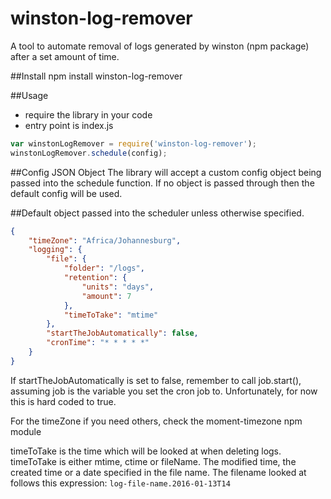 # winston-log-remover
A tool to automate removal of logs generated by winston (npm package) after a set amount of time.

##Install
  npm install winston-log-remover

##Usage
  - require the library in your code
  - entry point is index.js

  ```javascript
  var winstonLogRemover = require('winston-log-remover');
  winstonLogRemover.schedule(config);
  ```

##Config JSON Object
The library will accept a custom config object being passed into the schedule function. If no object is passed through then the default config will be used.

##Default object passed into the scheduler unless otherwise specified.
```json
{
    "timeZone": "Africa/Johannesburg", 
    "logging": {
        "file": {
            "folder": "/logs",
            "retention": {
                "units": "days",
                "amount": 7
            },
            "timeToTake": "mtime"
        },
        "startTheJobAutomatically": false,
        "cronTime": "* * * * *"
    }
}
```

If startTheJobAutomatically is set to false, remember to call job.start(), assuming job is the variable you set the cron job to. Unfortunately, for now this is hard coded to true.

For the timeZone if you need others, check the moment-timezone npm module

timeToTake is the time which will be looked at when deleting logs.	
timeToTake is either mtime, ctime or fileName. The modified time, the created time or a date specified in the file name.
The filename looked at follows this expression: `log-file-name.2016-01-13T14` 
